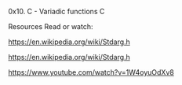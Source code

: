 0x10. C - Variadic functions
C

Resources
Read or watch:

https://en.wikipedia.org/wiki/Stdarg.h

https://en.wikipedia.org/wiki/Stdarg.h

https://www.youtube.com/watch?v=1W4oyuOdXv8
